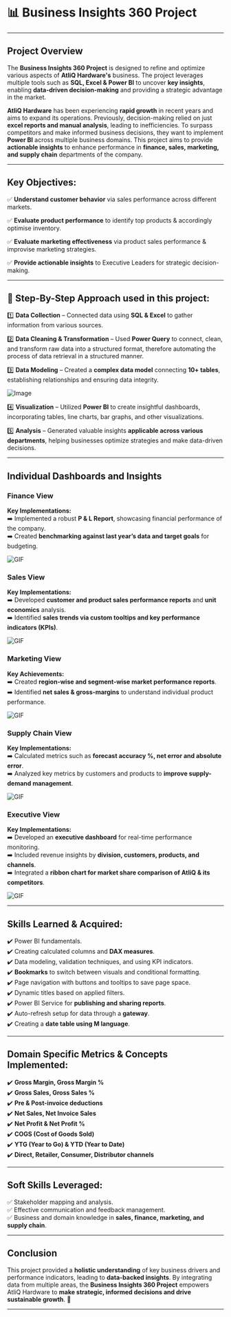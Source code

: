 # 📊 Business Insights 360 Project
---

## Project Overview

The **Business Insights 360 Project** is designed to refine and optimize various aspects of **AtliQ Hardware's** business. The project leverages multiple tools such as **SQL, Excel & Power BI** to uncover **key insights**, enabling **data-driven decision-making** and providing a strategic advantage in the market.

**AtliQ Hardware** has been experiencing **rapid growth** in recent years and aims to expand its operations. Previously, decision-making relied on just **excel reports and manual analysis**, leading to inefficiencies. To surpass competitors and make informed business decisions, they want to implement **Power BI** across multiple business domains. This project aims to provide **actionable insights** to enhance performance in **finance, sales, marketing, and supply chain** departments of the company.

---

## Key Objectives: 
✅ **Understand customer behavior** via sales performance across different markets. 

✅ **Evaluate product performance** to identify top products & accordingly optimise inventory. 

✅ **Evaluate marketing effectiveness** via product sales performance & improvise marketing strategies.  

✅ **Provide actionable insights** to Executive Leaders for strategic decision-making.  

---

## 📌 Step-By-Step Approach used in this project:

1️⃣ **Data Collection** – Connected data using **SQL & Excel** to gather information from various sources.

2️⃣ **Data Cleaning & Transformation** – Used **Power Query** to connect, clean, and transform raw data into a structured format, therefore automating the process of data retrieval in a structured manner.   

3️⃣ **Data Modeling** – Created a **complex data model** connecting **10+ tables**, establishing relationships and ensuring data integrity. 

![Image](https://github.com/ferdinandroshan/Power-BI-Business-Insights-360-Project/blob/main/Additional%20Files%20%26%20Resources/Data%20Model%20-%20Business%20Insights%20360%20Project.png)

4️⃣ **Visualization** – Utilized **Power BI** to create insightful dashboards, incorporating tables, line charts, bar graphs, and other visualizations.  

5️⃣ **Analysis** – Generated valuable insights **applicable across various departments**, helping businesses optimize strategies and make data-driven decisions.  

---

## Individual Dashboards and Insights

### Finance View

**Key Implementations:**  
➡️ Implemented a robust **P & L Report**, showcasing financial performance of the company.  
➡️ Created **benchmarking against last year’s data and target goals** for budgeting. 

![GIF](https://github.com/ferdinandroshan/Power-BI-Business-Insights-360-Project/blob/main/Additional%20Files%20%26%20Resources/Finance%20View.gif)

### Sales View

**Key Implementations:**  
➡️ Developed **customer and product sales performance reports** and **unit economics** analysis.  
➡️ Identified **sales trends via custom tooltips and key performance indicators (KPIs)**.  

![GIF](https://github.com/ferdinandroshan/Power-BI-Business-Insights-360-Project/blob/main/Additional%20Files%20%26%20Resources/Sales%20View.gif)

### Marketing View

**Key Achievements:**  
➡️ Created **region-wise and segment-wise market performance reports**.  
➡️ Identified **net sales & gross-margins** to understand individual product performance.  

![GIF](https://github.com/ferdinandroshan/Power-BI-Business-Insights-360-Project/blob/main/Additional%20Files%20%26%20Resources/Marketing%20View.gif)

### Supply Chain View

**Key Implementations:**  
➡️ Calculated metrics such as **forecast accuracy %, net error and absolute error**.  
➡️ Analyzed key metrics by customers and products to **improve supply-demand management**.  

![GIF](https://github.com/ferdinandroshan/Power-BI-Business-Insights-360-Project/blob/main/Additional%20Files%20%26%20Resources/Supply%20Chain%20View.gif)

### Executive View

**Key Implementations:**  
➡️ Developed an **executive dashboard** for real-time performance monitoring.  
➡️ Included revenue insights by **division, customers, products, and channels**.  
➡️ Integrated a **ribbon chart for market share comparison of AtliQ & its competitors**. 

![GIF](https://github.com/ferdinandroshan/Power-BI-Business-Insights-360-Project/blob/main/Additional%20Files%20%26%20Resources/Executive%20View.gif)

---

## Skills Learned & Acquired:
✔️ Power BI fundamentals.  
✔️ Creating calculated columns and **DAX measures**.  
✔️ Data modeling, validation techniques, and using KPI indicators.  
✔️ **Bookmarks** to switch between visuals and conditional formatting.  
✔️ Page navigation with buttons and tooltips to save page space.  
✔️ Dynamic titles based on applied filters.  
✔️ Power BI Service for **publishing and sharing reports**.  
✔️ Auto-refresh setup for data through a **gateway**.  
✔️ Creating a **date table using M language**.  

---

## Domain Specific Metrics & Concepts Implemented: 
✔️ **Gross Margin, Gross Margin %**  
✔️ **Gross Sales, Gross Sales %**  
✔️ **Pre & Post-invoice deductions**  
✔️ **Net Sales, Net Invoice Sales**  
✔️ **Net Profit & Net Profit %**  
✔️ **COGS (Cost of Goods Sold)**  
✔️ **YTG (Year to Go) & YTD (Year to Date)**  
✔️ **Direct, Retailer, Consumer, Distributor channels**  

---

## Soft Skills Leveraged:
✅ Stakeholder mapping and analysis.  
✅ Effective communication and feedback management.  
✅ Business and domain knowledge in **sales, finance, marketing, and supply chain**.  

---

## Conclusion
This project provided a **holistic understanding** of key business drivers and performance indicators, leading to **data-backed insights**. By integrating data from multiple areas, the **Business Insights 360 Project** empowers AtliQ Hardware to **make strategic, informed decisions and drive sustainable growth**. 🚀

---
